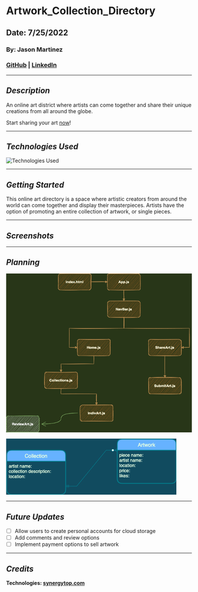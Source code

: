 # Artwork_Collection_Directory

<!-- ![Artwork Collection Directory]() -->

## Date: 7/25/2022

### By: Jason Martinez

### [GitHub](https://github.com/jasonmar08) | [LinkedIn](https://linkedin.com/in/martinez-jason)

---

## **_Description_**

An online art district where artists can come together and share their unique creations from all around the globe.

Start sharing your art [now](https://github.com/jasonmar08/Artwork_Collection_Directory)!

---

## **_Technologies Used_**

![Technologies Used](https://tinyurl.com/2tns3kp8)

---

## **_Getting Started_**

This online art directory is a space where artistic creators from around the world can come together and display their masterpieces. Artists have the option of promoting an entire collection of artwork, or single pieces.

---

## **_Screenshots_**

<!-- ![]() -->

---

## **_Planning_**

![Component Hierarchy Diagram](/client/images/Component%20Hierarchy%20Diagram.drawio.png)

![ERD](/client/images/ERD.drawio.png)

---

## **_Future Updates_**

- [ ] Allow users to create personal accounts for cloud storage
- [ ] Add comments and review options
- [ ] Implement payment options to sell artwork

---

## **_Credits_**

**Technologies: [synergytop.com](https://tinyurl.com/5n7b5mzm)**
